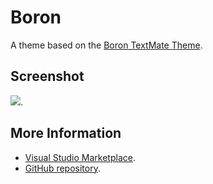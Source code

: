 # Boron

A theme based on the [Boron TextMate Theme](http://colorsublime.com/theme/Boron).


## Screenshot
![](https://raw.githubusercontent.com/gerane/VSCodeThemes/master/gerane.Theme-Boron/screenshot.png).


## More Information
* [Visual Studio Marketplace](https://marketplace.visualstudio.com/items/gerane.Theme-Boron).
* [GitHub repository](https://github.com/gerane/VSCodeThemes).
